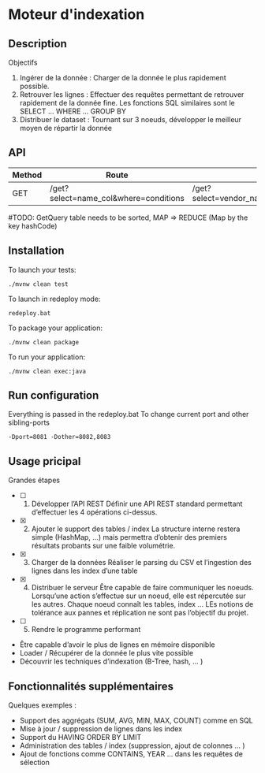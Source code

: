 # Moteur d'indexation

## Description
Objectifs
1. Ingérer de la donnée :​ Charger de la donnée le plus rapidement possible.
2. Retrouver les lignes :​ Effectuer des requêtes permettant de retrouver rapidement de la
donnée fine. Les fonctions SQL similaires sont le SELECT ... WHERE ... GROUP BY
3. Distribuer le dataset :​ Tournant sur 3 noeuds, développer le meilleur moyen de répartir la donnée

## API
| Method | Route                      						| Data(Example)
| ------ | ---------------------------------------|-----------------------
| GET    | /get?select=name_col&where=conditions  | /get?select=vendor_name,trip_date&where=vendor_name=VTS,payment_type=cash

#TODO: GetQuery
table needs to be sorted, MAP => REDUCE
(Map by the key hashCode)
## Installation
To launch your tests:
```
./mvnw clean test
```

To launch in redeploy mode: 
```
redeploy.bat
```
To package your application:
```
./mvnw clean package
```

To run your application:
```
./mvnw clean exec:java
```

## Run configuration
Everything is passed in the redeploy.bat
To change current port and other sibling-ports
```
-Dport=8081 -Dother=8082,8083
```

## Usage pricipal
Grandes étapes
- [ ] 1. Développer l’API REST
Définir une API REST standard permettant d’effectuer les 4 opérations ci-dessus.
- [x] 2. Ajouter le support des tables / index
La structure interne restera simple (HashMap, ...) mais permettra d’obtenir des premiers résultats probants sur une faible volumétrie.
- [x] 3. Charger de la données
Réaliser le parsing du CSV et l’ingestion des lignes dans les index d’une table
- [x] 4. Distribuer le serveur
Être capable de faire communiquer les noeuds. Lorsqu’une action s’effectue sur un noeud, elle est répercutée sur les autres. Chaque noeud connaît les tables, index ... LEs notions de tolérance aux pannes et réplication ne sont pas l’objectif du projet.
- [ ] 5. Rendre le programme performant
- Être capable d’avoir le plus de lignes en mémoire disponible
- Loader / Récupérer de la donnée le plus vite possible
- Découvrir les techniques d’indexation (B-Tree, hash, ... )


## Fonctionnalités supplémentaires
Quelques exemples :
- Support des aggrégats (SUM, AVG, MIN, MAX, COUNT) comme en SQL
- Mise à jour / suppression de lignes dans les index
- Support du HAVING ORDER BY LIMIT
- Administration des tables / index (suppression, ajout de colonnes ... )
- Ajout de fonctions comme CONTAINS, YEAR ... dans les requêtes de sélection
